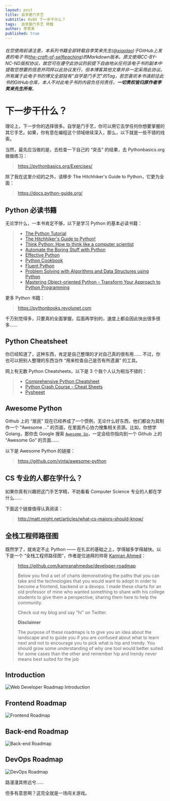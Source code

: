 ```yaml
---
layout: post
title: 自学是门手艺
subtitle: 0x04 下一步干什么？
tags:  自学是门手艺 转载
author: 李笑来
published: true
---
```

###### 在您使用前请注意，本系列书籍全部转载自李笑来先生([@xiaolao](https://github.com/xiaolai))于GitHub上发表的电子书([the-craft-of-selfteaching](https://github.com/selfteaching/the-craft-of-selfteaching))的Markdown版本。原文使用CC-BY-NC-ND版权协议，故您可在遵守此协议的前提下自由地从任何该电子书的副本中提取您想要的信息并*同样*以此协议发行，但本博客其他文章*并非*一定采用此协议。所有属于此电子书的博文全部挂有“自学是门手艺”的Tag，若您喜欢本书请前往此书的GitHub仓库，本人*不对*此电子书的内容负*任何*责任，**一切责权皆归原作者李笑来先生所有**。

# 下一步干什么？

理论上，下一步你的选择很多。自学是门手艺，你可以用它去学任何你想要掌握的其它手艺。如果，你有意在编程这个领域继续深入，那么，以下就是一些不错的线索。

当然，最先应当做的是，去检查一下自己的 “突击” 的结果，去 Pythonbasics.org 做做练习：

> https://pythonbasics.org/Exercises/

除了我在这里介绍的之外，请移步 The Hitchhiker's Guide to Python，它更为全面：

> https://docs.python-guide.org/

## Python 必读书籍

无论学什么，一本书肯定不够，以下是学习 Python 的基本必读书籍：

> * [The Python Tutorial](https://docs.python.org/3/tutorial/)
> * [The Hitchhiker's Guide to Python!](https://docs.python-guide.org/)
> * [Think Python: How to think like a computer scientist](http://greenteapress.com/wp/think-python-2e/)
> * [Automate the Boring Stuff with Python](https://automatetheboringstuff.com)
> * [Effective Python](https://effectivepython.com)
> * [Python Cookbook](https://www.amazon.com/Python-Cookbook-Recipes-Mastering-ebook/dp/B00DQV4GGY)
> * [Fluent Python](https://www.amazon.com/Fluent-Python-Concise-Effective-Programming-ebook/dp/B0131L3PW4)
> * [Problem Solving with Algorithms and Data Structures using Python](http://interactivepython.org/runestone/static/pythonds/index.html)
> * [Mastering Object-oriented Python - Transform Your Approach to Python Programming](https://www.amazon.com/dp/B00JVQ14UO/ref=dp-kindle-redirect?_encoding=UTF8&btkr=1)

更多 Python 书籍：

> https://pythonbooks.revolunet.com

千万别觉得多，只要真的全面掌握，后面再学别的，速度上都会因此快出很多很多……

## Python Cheatsheet

你已经知道了，这种东西，肯定是自己整理的才对自己真的很有用…… 不过，你也可以把别人整理的东西当作 “用来检查自己是否有所遗漏” 的工具。

网上有无数 Python Cheatsheets，以下是 3 个我个人认为相当不错的：

> * [Comprehensive Python Cheatsheet](https://gto76.github.io/python-cheatsheet/)
> * [Python Crash Course - Cheat Sheets](https://github.com/ehmatthes/pcc/tree/master/cheat_sheets)
> * [Pysheeet](https://www.pythonsheets.com/)

## Awesome Python

Github 上的 “居民” 现在已经养成了一个惯例，无论什么好东西，他们都会为其制作一个 “Awesome ...” 的页面，在里面齐心协力搜集相关资源。比如，你想学 Golang，那你去 Google 搜索 [`Awesome Go`](https://www.google.com/search?q=awesome+go)，一定会给你指向到一个 Github 上的 “Awesome Go” 的页面……

以下是 Awesome Python 的链接：

> https://github.com/vinta/awesome-python

## CS 专业的人都在学什么？

如果你真有兴趣把这门手艺学精，不妨看看 Computer Science 专业的人都在学什么……

下面这个链接值得认真阅读：

> http://matt.might.net/articles/what-cs-majors-should-know/

## 全栈工程师路径图

既然学了，就肯定不止 Python —— 在扎实的基础之上，学得越多学得越快。以下是一个 “全栈工程师路径图”，作者是位迪拜的帅哥 [Kamran Ahmed](https://github.com/kamranahmedse)：

> https://github.com/kamranahmedse/developer-roadmap
>
> Below you find a set of charts demonstrating the paths that you can take and the technologies that you would want to adopt in order to become a frontend, backend or a devops. I made these charts for an old professor of mine who wanted something to share with his college students to give them a perspective; sharing them here to help the community.
>
> Check out my blog and say "hi" on Twitter.
>
> **Disclaimer**
>
> The purpose of these roadmaps is to give you an idea about the landscape and to guide you if you are confused about what to learn next and not to encourage you to pick what is hip and trendy. You should grow some understanding of why one tool would better suited for some cases than the other and remember hip and trendy never means best suited for the job

## Introduction

![Web Developer Roadmap Introduction](https://raw.githubusercontent.com/selfteaching/the-craft-of-selfteaching/master/images/intro.png?raw=true)

## Frontend Roadmap

![Frontend Roadmap](https://raw.githubusercontent.com/selfteaching/the-craft-of-selfteaching/master/images/frontend.png?raw=true)

## Back-end Roadmap

![Back-end Roadmap](https://raw.githubusercontent.com/selfteaching/the-craft-of-selfteaching/master/images/backend.png?raw=true)

## DevOps Roadmap

![DevOps Roadmap](https://raw.githubusercontent.com/selfteaching/the-craft-of-selfteaching/master/images/devops.png?raw=true)

路漫漫其修远兮……

但多有意思啊？这完全就是一场闯关游戏。
